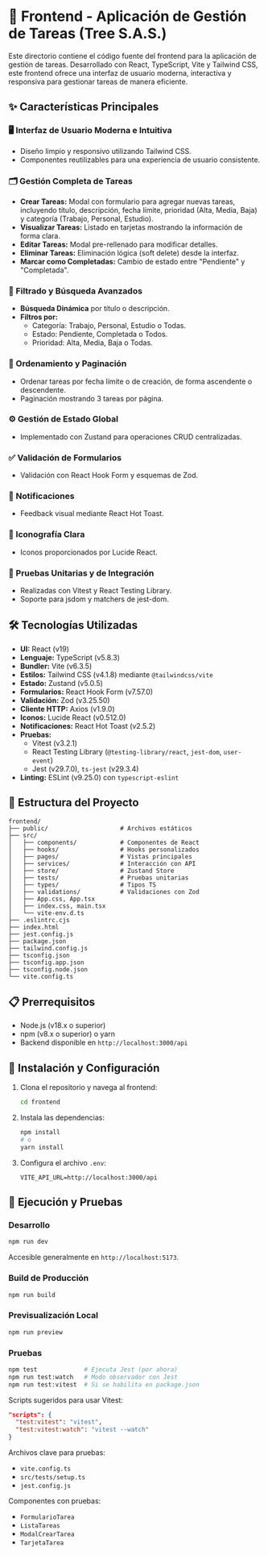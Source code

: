 # 🚀 Frontend - Aplicación de Gestión de Tareas (Tree S.A.S.)

Este directorio contiene el código fuente del frontend para la aplicación de gestión de tareas. Desarrollado con React, TypeScript, Vite y Tailwind CSS, este frontend ofrece una interfaz de usuario moderna, interactiva y responsiva para gestionar tareas de manera eficiente.


## ✨ Características Principales

### 🖥️ Interfaz de Usuario Moderna e Intuitiva
- Diseño limpio y responsivo utilizando Tailwind CSS.
- Componentes reutilizables para una experiencia de usuario consistente.

### 🗂️ Gestión Completa de Tareas
- **Crear Tareas:** Modal con formulario para agregar nuevas tareas, incluyendo título, descripción, fecha límite, prioridad (Alta, Media, Baja) y categoría (Trabajo, Personal, Estudio).
- **Visualizar Tareas:** Listado en tarjetas mostrando la información de forma clara.
- **Editar Tareas:** Modal pre-rellenado para modificar detalles.
- **Eliminar Tareas:** Eliminación lógica (soft delete) desde la interfaz.
- **Marcar como Completadas:** Cambio de estado entre "Pendiente" y "Completada".

### 🔎 Filtrado y Búsqueda Avanzados
- **Búsqueda Dinámica** por título o descripción.
- **Filtros por:**
  - Categoría: Trabajo, Personal, Estudio o Todas.
  - Estado: Pendiente, Completada o Todos.
  - Prioridad: Alta, Media, Baja o Todas.

### 🧮 Ordenamiento y Paginación
- Ordenar tareas por fecha límite o de creación, de forma ascendente o descendente.
- Paginación mostrando 3 tareas por página.

### ⚙️ Gestión de Estado Global
- Implementado con Zustand para operaciones CRUD centralizadas.

### ✅ Validación de Formularios
- Validación con React Hook Form y esquemas de Zod.

### 🔔 Notificaciones
- Feedback visual mediante React Hot Toast.

### 🎨 Iconografía Clara
- Iconos proporcionados por Lucide React.

### 🧪 Pruebas Unitarias y de Integración
- Realizadas con Vitest y React Testing Library.
- Soporte para jsdom y matchers de jest-dom.

## 🛠️ Tecnologías Utilizadas

- **UI:** React (v19)
- **Lenguaje:** TypeScript (v5.8.3)
- **Bundler:** Vite (v6.3.5)
- **Estilos:** Tailwind CSS (v4.1.8) mediante `@tailwindcss/vite`
- **Estado:** Zustand (v5.0.5)
- **Formularios:** React Hook Form (v7.57.0)
- **Validación:** Zod (v3.25.50)
- **Cliente HTTP:** Axios (v1.9.0)
- **Iconos:** Lucide React (v0.512.0)
- **Notificaciones:** React Hot Toast (v2.5.2)
- **Pruebas:**
  - Vitest (v3.2.1)
  - React Testing Library (`@testing-library/react`, `jest-dom`, `user-event`)
  - Jest (v29.7.0), `ts-jest` (v29.3.4)
- **Linting:** ESLint (v9.25.0) con `typescript-eslint`

## 📂 Estructura del Proyecto

```
frontend/
├── public/                    # Archivos estáticos
├── src/
│   ├── components/            # Componentes de React
│   ├── hooks/                 # Hooks personalizados
│   ├── pages/                 # Vistas principales
│   ├── services/              # Interacción con API
│   ├── store/                 # Zustand Store
│   ├── tests/                 # Pruebas unitarias
│   ├── types/                 # Tipos TS
│   ├── validations/           # Validaciones con Zod
│   ├── App.css, App.tsx
│   ├── index.css, main.tsx
│   └── vite-env.d.ts
├── .eslintrc.cjs
├── index.html
├── jest.config.js
├── package.json
├── tailwind.config.js
├── tsconfig.json
├── tsconfig.app.json
├── tsconfig.node.json
└── vite.config.ts
```

## 📋 Prerrequisitos

- Node.js (v18.x o superior)
- npm (v8.x o superior) o yarn
- Backend disponible en `http://localhost:3000/api`

## 🚀 Instalación y Configuración

1. Clona el repositorio y navega al frontend:
   ```bash
   cd frontend
   ```

2. Instala las dependencias:
   ```bash
   npm install
   # o
   yarn install
   ```

3. Configura el archivo `.env`:
   ```env
   VITE_API_URL=http://localhost:3000/api
   ```

## 🧪 Ejecución y Pruebas

### Desarrollo
```bash
npm run dev
```
Accesible generalmente en `http://localhost:5173`.

### Build de Producción
```bash
npm run build
```

### Previsualización Local
```bash
npm run preview
```

### Pruebas
```bash
npm test             # Ejecuta Jest (por ahora)
npm run test:watch   # Modo observador con Jest
npm run test:vitest  # Si se habilita en package.json
```

Scripts sugeridos para usar Vitest:
```json
"scripts": {
  "test:vitest": "vitest",
  "test:vitest:watch": "vitest --watch"
}
```

Archivos clave para pruebas:
- `vite.config.ts`
- `src/tests/setup.ts`
- `jest.config.js`

Componentes con pruebas:
- `FormularioTarea`
- `ListaTareas`
- `ModalCrearTarea`
- `TarjetaTarea`


